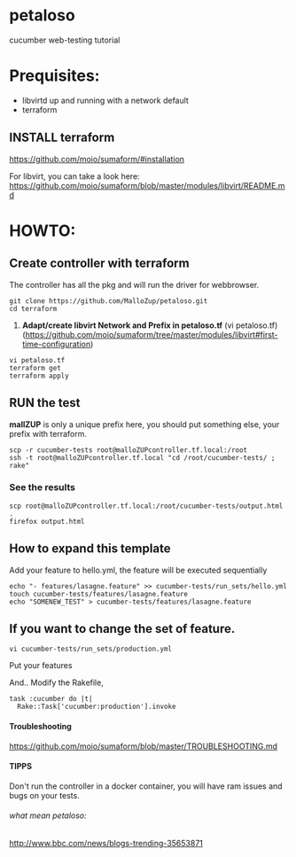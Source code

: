 # petaloso
cucumber web-testing tutorial

# Prequisites:

* libvirtd up and running with a network default
* terraform

## INSTALL terraform
https://github.com/moio/sumaform/#installation

For libvirt, you can take a look here:
https://github.com/moio/sumaform/blob/master/modules/libvirt/README.md

# HOWTO:

## Create controller with terraform

The controller has all the pkg and will run the driver for webbrowser.

```console
git clone https://github.com/MalloZup/petaloso.git
cd terraform
```
1) **Adapt/create libvirt Network and Prefix in petaloso.tf** (vi petaloso.tf)  (https://github.com/moio/sumaform/tree/master/modules/libvirt#first-time-configuration)

```console
vi petaloso.tf
terraform get
terraform apply
```


## RUN the test

**mallZUP** is only a unique prefix here, you should put something else, your prefix with terraform.
```console
scp -r cucumber-tests root@malloZUPcontroller.tf.local:/root
ssh -t root@malloZUPcontroller.tf.local "cd /root/cucumber-tests/ ; rake"
```

### See the results
```console
scp root@malloZUPcontroller.tf.local:/root/cucumber-tests/output.html .
firefox output.html
```

## How to expand this template

Add your feature to hello.yml, the feature will be executed sequentially
```console
echo "- features/lasagne.feature" >> cucumber-tests/run_sets/hello.yml
touch cucumber-tests/features/lasagne.feature
echo "SOMENEW_TEST" > cucumber-tests/features/lasagne.feature
```

## If you want to change the set of feature.

```console
vi cucumber-tests/run_sets/production.yml
```
Put your features

And..
Modify the Rakefile,

```console
task :cucumber do |t|
  Rake::Task['cucumber:production'].invoke
```


#### Troubleshooting
https://github.com/moio/sumaform/blob/master/TROUBLESHOOTING.md

#### TIPPS 

Don't run the controller in a docker container, you will have ram issues and bugs on your tests.

###### what mean petaloso:
http://www.bbc.com/news/blogs-trending-35653871
